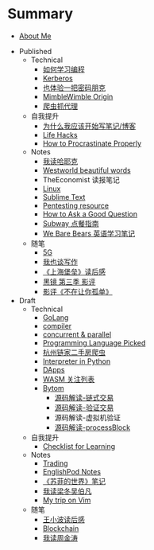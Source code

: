 # Summary

* [About Me](README.md)
- Published
    - Technical
        + [如何学习编程](technical/programming.md)
        + [Kerberos](technical/kerberos.md)
        + [也体验一把密码朋克](technical/cypher-punk.md)
        + [MimbleWimble Origin](technical/mimblewimble-origin.md)
        + [爬虫抓代理](technical/proxy-crawler.md)
    - 自我提升
        + [为什么我应该开始写笔记/博客](life-hacks/hello-blog.md)
        + [Life Hacks](life-hacks/life-hacks.md)
        + [How to Procrastinate Properly](life-hacks/how-to-procrastinate.md)
    - Notes
        - [我读哈耶克](notes/hayek.md)
        - [Westworld beautiful words](notes/westworld-subtitle.md)
        - TheEconomist 读报笔记
        + [Linux](notes/linux.md)
        + [Sublime Text](notes/subl.md)
        + [Pentesting resource](notes/pres.md)
        + [How to Ask a Good Question](notes/how-to-ask-a-good-question.md)
        + [Subway 点餐指南](notes/subway.md)
        + [We Bare Bears 英语学习笔记](notes/we-bare-bears.md)
    * 随笔
        + [5G](mics/5g.md)
        - [我也谈写作](mics/writing.md)
        - [《上海堡垒》读后感](mics/once-upon-a-time-in-Shanghai.md)
        - [黑镜 第三季 影评](mics/black-mirror-s3.md)
        - [影评《不在让你孤单》](mics/a-beautiful-life.md)
- Draft
    - Technical
        + [GoLang](technical/golang.md)
        + [compiler](technical/compiler.md)
        + [concurrent & parallel](technical/concurrent-parallel.md)
        + [Programming Language Picked](technical/prog-lang.md)
        + [杭州链家二手房爬虫](technical/second-hand-house.md)
        + [Interpreter in Python](technical/py-interpreter.md)
        + [DApps](technical/dapps.md)
        + [WASM 关注列表](technical/wasm.md)
        - [Bytom](technical/bytom/README.md)
            + [源码解读-链式交易](technical/bytom/chained-tx.md)
            + [源码解读-验证交易](technical/bytom/validate-tx.md)
            + 源码解读-虚拟机验证
            + [源码解读-processBlock](technical/bytom/process-block.md)
    - 自我提升
        + [Checklist for Learning](life-hacks/checklist-for-learning.md)
    - Notes
        - [Trading](notes/trading.md)
        + [EnglishPod Notes](notes/englishpod.md)
        - [《苏菲的世界》笔记](notes/sophies-world.md)
        - [我读梁冬吴伯凡](notes/dongwu.md)
        + [My trip on Vim](notes/vim.md)
    * 随笔
        - [王小波读后感](mics/wangxiaobo.md)
        - [Blockchain](mics/blockchain.md)
        + [我读周金涛](mics/zhoujintao.md)